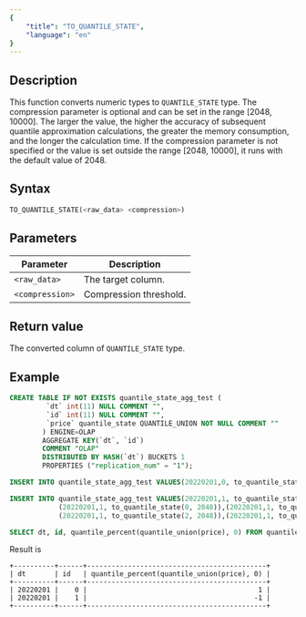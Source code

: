 ```yaml
---
{
    "title": "TO_QUANTILE_STATE",
    "language": "en"
}
---
```


<!-- 
Licensed to the Apache Software Foundation (ASF) under one
or more contributor license agreements.  See the NOTICE file
distributed with this work for additional information
regarding copyright ownership.  The ASF licenses this file
to you under the Apache License, Version 2.0 (the
"License"); you may not use this file except in compliance
with the License.  You may obtain a copy of the License at
  http://www.apache.org/licenses/LICENSE-2.0
Unless required by applicable law or agreed to in writing,
software distributed under the License is distributed on an
"AS IS" BASIS, WITHOUT WARRANTIES OR CONDITIONS OF ANY
KIND, either express or implied.  See the License for the
specific language governing permissions and limitations
under the License.
-->

## Description

This function converts numeric types to `QUANTILE_STATE` type. The compression parameter is optional and can be set in the range [2048, 10000]. The larger the value, the higher the accuracy of subsequent quantile approximation calculations, the greater the memory consumption, and the longer the calculation time. If the compression parameter is not specified or the value is set outside the range [2048, 10000], it runs with the default value of 2048.

## Syntax

```sql
TO_QUANTILE_STATE(<raw_data> <compression>)
```

## Parameters

| Parameter | Description |
| -- | -- |
| `<raw_data>` | The target column.|
| `<compression>` | Compression threshold.|

## Return value

The converted column of `QUANTILE_STATE` type.

## Example

```sql
CREATE TABLE IF NOT EXISTS quantile_state_agg_test (
         `dt` int(11) NULL COMMENT "",
         `id` int(11) NULL COMMENT "",
         `price` quantile_state QUANTILE_UNION NOT NULL COMMENT ""
        ) ENGINE=OLAP
        AGGREGATE KEY(`dt`, `id`)
        COMMENT "OLAP"
        DISTRIBUTED BY HASH(`dt`) BUCKETS 1
        PROPERTIES ("replication_num" = "1");

INSERT INTO quantile_state_agg_test VALUES(20220201,0, to_quantile_state(1, 2048));

INSERT INTO quantile_state_agg_test VALUES(20220201,1, to_quantile_state(-1, 2048)),
            (20220201,1, to_quantile_state(0, 2048)),(20220201,1, to_quantile_state(1, 2048)),
            (20220201,1, to_quantile_state(2, 2048)),(20220201,1, to_quantile_state(3, 2048));

SELECT dt, id, quantile_percent(quantile_union(price), 0) FROM quantile_state_agg_test GROUP BY dt, id ORDER BY dt, id
```

Result is

```text
+----------+------+--------------------------------------------+
| dt       | id   | quantile_percent(quantile_union(price), 0) |
+----------+------+--------------------------------------------+
| 20220201 |    0 |                                          1 |
| 20220201 |    1 |                                         -1 |
+----------+------+--------------------------------------------+
```
